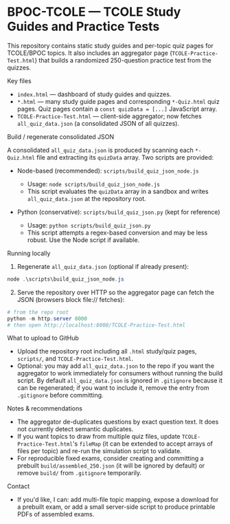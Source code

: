 # BPOC-TCOLE — TCOLE Study Guides and Practice Tests

This repository contains static study guides and per-topic quiz pages for TCOLE/BPOC topics. It also includes an aggregator page (`TCOLE-Practice-Test.html`) that builds a randomized 250-question practice test from the quizzes.

Key files
- `index.html` — dashboard of study guides and quizzes.
- `*.html` — many study guide pages and corresponding `*-Quiz.html` quiz pages. Quiz pages contain a `const quizData = [...]` JavaScript array.
- `TCOLE-Practice-Test.html` — client-side aggregator; now fetches `all_quiz_data.json` (a consolidated JSON of all quizzes).

Build / regenerate consolidated JSON

A consolidated `all_quiz_data.json` is produced by scanning each `*-Quiz.html` file and extracting its `quizData` array. Two scripts are provided:

- Node-based (recommended): `scripts/build_quiz_json_node.js`
  - Usage: `node scripts/build_quiz_json_node.js`
  - This script evaluates the `quizData` array in a sandbox and writes `all_quiz_data.json` at the repository root.

- Python (conservative): `scripts/build_quiz_json.py` (kept for reference)
  - Usage: `python scripts/build_quiz_json.py`
  - This script attempts a regex-based conversion and may be less robust. Use the Node script if available.

Running locally

1. Regenerate `all_quiz_data.json` (optional if already present):

```powershell
node .\scripts\build_quiz_json_node.js
```

2. Serve the repository over HTTP so the aggregator page can fetch the JSON (browsers block file:// fetches):

```powershell
# from the repo root
python -m http.server 8000
# then open http://localhost:8000/TCOLE-Practice-Test.html
```

What to upload to GitHub
- Upload the repository root including all `.html` study/quiz pages, `scripts/`, and `TCOLE-Practice-Test.html`.
- Optional: you may add `all_quiz_data.json` to the repo if you want the aggregator to work immediately for consumers without running the build script. By default `all_quiz_data.json` is ignored in `.gitignore` because it can be regenerated; if you want to include it, remove the entry from `.gitignore` before committing.

Notes & recommendations
- The aggregator de-duplicates questions by exact question text. It does not currently detect semantic duplicates.
- If you want topics to draw from multiple quiz files, update `TCOLE-Practice-Test.html`'s `fileMap` (it can be extended to accept arrays of files per topic) and re-run the simulation script to validate.
- For reproducible fixed exams, consider creating and committing a prebuilt `build/assembled_250.json` (it will be ignored by default) or remove `build/` from `.gitignore` temporarily.

Contact
- If you'd like, I can: add multi-file topic mapping, expose a download for a prebuilt exam, or add a small server-side script to produce printable PDFs of assembled exams.
